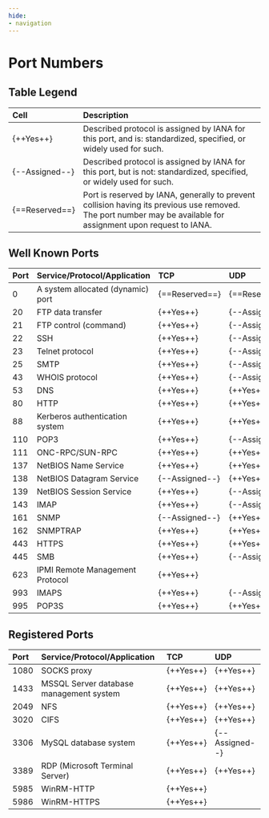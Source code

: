 ```yaml
---
hide:
- navigation
---
```


# Port Numbers

## Table Legend

| Cell | Description |
|:---|:---|
| {++Yes++} | Described protocol is assigned by IANA for this port, and is: standardized, specified, or widely used for such. |
| {--Assigned--} | Described protocol is assigned by IANA for this port, but is not: standardized, specified, or widely used for such. |
| {==Reserved==} | Port is reserved by IANA, generally to prevent collision having its previous use removed. The port number may be available for assignment upon request to IANA. |

## Well Known Ports

| Port | Service/Protocol/Application | TCP | UDP |
|:---|:---|:---|:---|
| 0 | A system allocated (dynamic) port | {==Reserved==} | {==Reserved==} |
| 20 | FTP data transfer | {++Yes++} | {--Assigned--} |
| 21 | FTP control (command) | {++Yes++} | {--Assigned--} |
| 22 | SSH | {++Yes++} | {--Assigned--} |
| 23 | Telnet protocol | {++Yes++} | {--Assigned--} |
| 25 | SMTP | {++Yes++} | {--Assigned--} |
| 43 | WHOIS protocol | {++Yes++} | {--Assigned--} |
| 53 | DNS | {++Yes++} | {++Yes++} |
| 80 | HTTP | {++Yes++} | {++Yes++} |
| 88 | Kerberos authentication system | {++Yes++} | {++Yes++} |
| 110 | POP3 | {++Yes++} | {--Assigned--} |
| 111 | ONC-RPC/SUN-RPC | {++Yes++} | {++Yes++} |
| 137 | NetBIOS Name Service | {++Yes++} | {++Yes++} |
| 138 | NetBIOS Datagram Service | {--Assigned--} | {++Yes++} |
| 139 | NetBIOS Session Service | {++Yes++} | {--Assigned--} |
| 143 | IMAP | {++Yes++} | {--Assigned--} |
| 161 | SNMP | {--Assigned--} | {++Yes++} |
| 162 | SNMPTRAP | {++Yes++} | {++Yes++} |
| 443 | HTTPS | {++Yes++} | {++Yes++} |
| 445 | SMB | {++Yes++} | {--Assigned--} |
| 623 | IPMI Remote Management Protocol | {++Yes++} ||
| 993 | IMAPS | {++Yes++} | {--Assigned--} |
| 995 | POP3S | {++Yes++} | {++Yes++} |

## Registered Ports

| Port | Service/Protocol/Application | TCP | UDP |
|:---|:---|:---|:---|
| 1080 | SOCKS proxy | {++Yes++} | {++Yes++} |
| 1433 | MSSQL Server database management system | {++Yes++} | {++Yes++} |
| 2049 | NFS | {++Yes++} | {++Yes++} |
| 3020 | CIFS | {++Yes++} | {++Yes++} |
| 3306 | MySQL database system | {++Yes++} | {--Assigned--} |
| 3389 | RDP (Microsoft Terminal Server) | {++Yes++} | {++Yes++} |
| 5985 | WinRM-HTTP | {++Yes++} ||
| 5986 | WinRM-HTTPS | {++Yes++} ||
